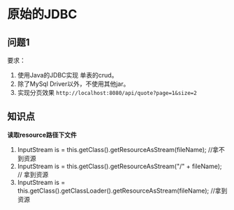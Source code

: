 # 原始的JDBC

## 问题1

要求：
1. 使用Java的JDBC实现 单表的crud。
2. 除了MySql Driver以外，不使用其他jar。
3. 实现分页效果 `http://localhost:8080/api/quote?page=1&size=2`


## 知识点

**读取resource路径下文件**

1. InputStream is = this.getClass().getResourceAsStream(fileName);  //拿不到资源
2. InputStream is = this.getClass().getResourceAsStream("/" + fileName); // 拿到资源
3. InputStream is = this.getClass().getClassLoader().getResourceAsStream(fileName); //拿到资源